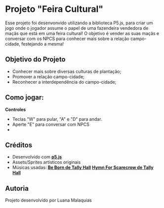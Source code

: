 # Projeto "Feira Cultural" 
Esse projeto foi desenvonvido utilizando a biblioteca P5.js, para criar um jogo onde o jogador assume o papel de uma fazendeira vendedora de maçãs que está em uma feira cultural! O objetivo é vender as suas maçãs e conversar com os NPCS para conhecer mais sobre a relação campo-cidade, festejando a mesma! 

## Objetivo do Projeto
- Conhecer mais sobre diversas culturas de plantação;
- Promover a relação campo-cidade;
- Reconhecer a interdependência do campo-cidade;
  
## Como jogar:
**Controles**
 - Teclas "W" para pular, "A" e "D" para andar.
 - Aperte "E" para conversar com NPCS
 - 
## Créditos
- Desenvolvido com **[p5.js](https://p5js.org/)**
- Assets/Sprites artísticos originais
- Músicas usadas:
  **[Be Born de Tally Hall](https://www.youtube.com/watch?v=TIt4i8AmryQ)**
  **[Hymn For Scarecrow de Tally Hall](https://www.youtube.com/watch?v=rfUeWe7u364)**
  
## Autoria
Projeto desenvolvido por Luana Malaquias
  
